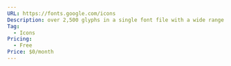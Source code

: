 ```yaml
---
URL: https://fonts.google.com/icons
Description: over 2,500 glyphs in a single font file with a wide range of design variants. Symbols are available in three styles and four adjustable variable font styles (fill, weight, grade, and optical size)
Tag:
  - Icons
Pricing:
  - Free
Price: $0/month
---
```


